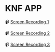 # KNF APP

📹 [Screen Recording 1](https://rinkis.knf.vu.lt/static-knf/files/KNFAPP/ScreenRecording_08-09-202514-22-26_1.MP4)

📹 [Screen Recording 2](https://rinkis.knf.vu.lt/static-knf/files/KNFAPP/ScreenRecording_08-10-202522-46-08_1.MP4)

📹 [Screen Recording 3](https://rinkis.knf.vu.lt/static-knf/files/KNFAPP/ScreenRecording_08-11-202522-30-41_1.MP4)
